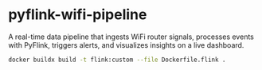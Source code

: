 # pyflink-wifi-pipeline
A real-time data pipeline that ingests WiFi router signals, processes events with PyFlink, triggers alerts, and visualizes insights on a live dashboard.


```bash
docker buildx build -t flink:custom --file Dockerfile.flink .
```